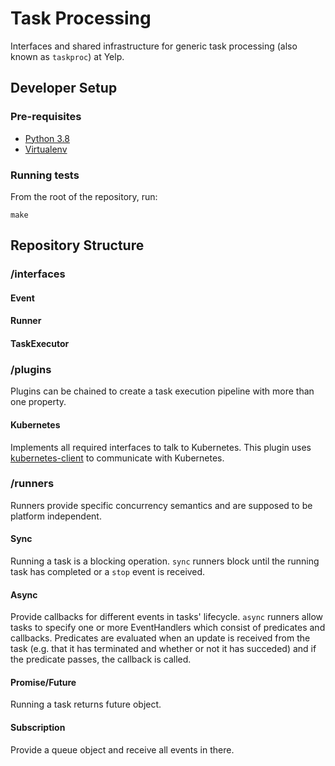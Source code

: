 # Task Processing

Interfaces and shared infrastructure for generic task processing (also known as `taskproc`) at Yelp.

## Developer Setup

### Pre-requisites

+ [Python 3.8](https://www.python.org/downloads/)
+ [Virtualenv](https://virtualenv.pypa.io/en/stable/installation/)

### Running tests

From the root of the repository, run:

    make

## Repository Structure

### /interfaces

#### Event

#### Runner

#### TaskExecutor

### /plugins

Plugins can be chained to create a task execution pipeline with more than one property.

#### Kubernetes
Implements all required interfaces to talk to Kubernetes. This plugin uses [kubernetes-client](https://github.com/kubernetes-client/python) to communicate with Kubernetes.

### /runners

Runners provide specific concurrency semantics and are supposed to be
platform independent.

#### Sync

Running a task is a blocking operation. `sync` runners block until the running task has completed or a `stop` event is received.

#### Async

Provide callbacks for different events in tasks' lifecycle. `async` runners allow tasks to specify one or more EventHandlers which consist of predicates and callbacks. Predicates are evaluated when an update is received from the task (e.g. that it has terminated and whether or not it has succeded) and if the predicate passes, the callback is called.

#### Promise/Future

Running a task returns future object.

#### Subscription

Provide a queue object and receive all events in there.

